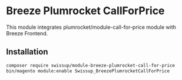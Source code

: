 # Breeze Plumrocket CallForPrice

This module integrates plumrocket/module-call-for-price module with Breeze Frontend.

## Installation

```bash
composer require swissup/module-breeze-plumrocket-call-for-price
bin/magento module:enable Swissup_BreezePlumrocketCallForPrice
```
